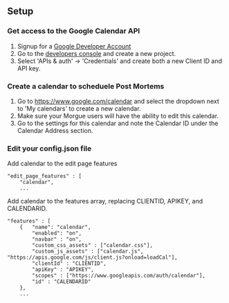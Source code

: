 ## Setup

### Get access to the Google Calendar API
1. Signup for a [Google Developer Account](https://developers.google.com/)
2. Go to the [developers console](https://console.developers.google.com/project) and create a new project.
3. Select 'APIs & auth' -> 'Credentials' and create both a new Client ID and API key.

### Create a calendar to scheduele Post Mortems
1. Go to https://www.google.com/calendar and select the dropdown next to 'My calendars' to create a new calendar.
2. Make sure your Morgue users will have the ability to edit this calendar. 
3. Go to the settings for this calendar and note the Calendar ID under the Calendar Address section.

### Edit your config.json file
Add calendar to the edit page features
```
"edit_page_features" : [
    "calendar",
    ...
```

Add calendar to the features array, replacing CLIENTID, APIKEY, and CALENDARID. 
```
"features" : [
    {   "name": "calendar",
        "enabled": "on",
        "navbar" : "on",
        "custom_css_assets" : ["calendar.css"],
        "custom_js_assets" : ["calendar.js", "https://apis.google.com/js/client.js?onload=loadCal"],
        "clientId" : "CLIENTID",
        "apiKey" : "APIKEY",
        "scopes" : ["https://www.googleapis.com/auth/calendar"],
        "id" : "CALENDARID"
    },
    ...
```
